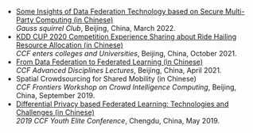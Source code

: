 <ul>
                                <li>
                                    <div class="card">
                                        <div class="card-header">
                                            <a href="https://www.bilibili.com/video/BV19Y411E7tS?spm_id_from=333.337.search-card.all.click" target="_blank">
                                                Some Insights of Data Federation Technology based on Secure Multi-Party Computing (in Chinese) 
                                            </a>
                                        </div>
                                        <div>
                                            <span class="icon-talk icon"></span><i>Gauss squirrel Club</i>, Beijing, China, March 2022.
                                        </div>
                                    </div>
                                </li>
                                <li>
                                    <div class="card">
                                        <div class="card-header">
                                            <a href="https://www.bilibili.com/video/BV1gh411n787?spm_id_from=333.337.search-card.all.click" target="_blank">
                                                KDD CUP 2020 Competition Experience Sharing about Ride Hailing Resource Allocation (in Chinese)
                                            </a>
                                        </div>
                                        <div>
                                            <span class="icon-talk icon"></span><i>CCF enters colleges and Universities</i>, Beijing, China, October 2021.
                                        </div>
                                    </div>
                                </li>
                                <li>
                                    <div class="card">
                                        <div class="card-header">
                                            <a href="https://dl.ccf.org.cn/video/videoDetail.html?_ack=1&id=5599002397755392" target="_blank">
                                                From Data Federation to Federated Learning (in Chinese)
                                            </a>
                                        </div>
                                        <div>
                                            <span class="icon-talk icon"></span><i>CCF Advanced Disciplines Lectures</i>, Beijing, China, April 2021.
                                        </div>
                                    </div>
                                </li>
                                <li>
                                    <div class="card">
                                        <div class="card-header">
                                                Spatial Crowdsourcing for Shared Mobility (in Chinese)
                                        </div>
                                        <div>
                                            <span class="icon-talk icon"></span><i>CCF Frontiers Workshop on Crowd Intelligence Computing</i>, Beijing, China, September 2019.
                                        </div>
                                    </div>
                                </li>
                                <li>
                                    <div class="card">
                                        <div class="card-header">
                                            <a href="https://www.bilibili.com/video/BV1gN411976Q?spm_id_from=333.337.search-card.all.click" target="_blank">
                                                Differential Privacy based Federated Learning: Technologies and Challenges (in Chinese)
                                            </a>
                                        </div>
                                        <div>
                                            <span class="icon-talk icon"></span><i>2019 CCF Youth Elite Conference</i>, Chengdu, China, May 2019.
                                        </div>
                                    </div>
                                </li>
                            </ul>
